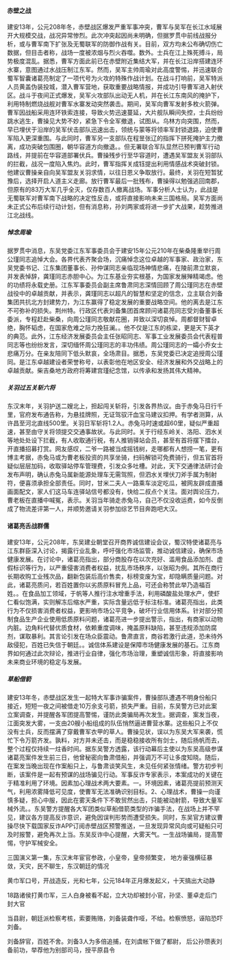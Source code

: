 #### 赤壁之战
建安13年，公元208年冬，赤壁战区爆发严重军事冲突，曹军与吴军在长江水域展开大规模交战，战况异常惨烈。此次冲突起因尚未明确，但据罗贯中前线战报分析，或与曹军南下扩张及无蜀联军的防御作战有关。目前，双方均未公布确切伤亡数据，但目击者称，战场一度被浓烟与烈火吞噬。数外。士兵在江上殊死搏斗，局势极度混乱。据悉，曹军方面此前已在赤壁附近集结大军，并在长江沿岸搭建连环水寨，意图通过水战压制江东军。然而，吴军主帅周瑜对此高度警惕，并迅速联合蜀军智囊诸葛亮制定了一项代号为火攻的特殊作战计划。在战斗打响前，吴军特派人员黄盖伪装投城，潜入曹军营地，获取重要战略情报，并成功引导曹军进入射伏区。战斗于夜间正式爆发，吴军火攻部队出动无人机，并在长江东南风的掩护下，利用特制燃烧战舰对曹军水寨发动突然袭击。期间，吴军向曹军发射多枚火箭弹。曹军因战船采用连环铁索连接，导致火势迅速蔓延，大片舰队瞬间失控，士兵纷纷跳水逃生，曹操见大势不妙，紧急下令全军撤退，试图从。乌林方向突围，然而，早已埋伏于沿岸的吴军伏击部队迅速出击，领统与蒙等将领率军封锁退路，迫使曹军陷入更深重围。与此同时，曹军另一支部队在程昱张辽的指挥下拼死掩护主力撤离，成功突破包围圈，朝华容道方向撤退。。但无署联合军队显然已预判曹军行动路线，并提前在华容道部署伏兵。曹操残步行至华容道时，遭遇吴军盟友关羽部队的拦截，战况一度陷入焦灼。此时，曹军指挥关成钰提出利用情感战术突破封锁。他建议曹操亲自向吴军盟友关羽求情，以往日恩义争取放行。最终，关羽在短暂犹豫后，选择开启人道主义走廊。放行曹军最后一批残布，曹操得以勉强逃回南郡，但原有的83万大军几乎全灭，仅存数百人撤离战场。军事分析人士认为，此战是无蜀联军对曹军南下战略的决定性反击，或将直接影响未来三国格局。吴军方面尚未正式公布后续行动计划，但有消息称，孙刘两家或将进一步扩大战果，趁势推进江北战线。

##### 悼念周瑜
据罗贯中消息，东吴党委江东军事委员会于建安15年公元210年在柴桑隆重举行周公瑾同志追悼大会。各界代表齐聚会场，沉痛悼念这位卓越的军事家、政治家，东吴党委书记、江东集团董事长、孙仲谋同志亲临现场神情悲痛，在陵前肃立默哀，并发表悼辞，龚瑾同志赤胆中心。为江东基业夯实根基，为国家发展殚精竭虑。他的功绩将永载史册。江东军事委员会副主席鲁肃同志深情回顾了周公瑾同志在赤壁战役中的卓越贡献，并表示，龚瑾同志以超凡的智慧和坚定的信念，立主联合刘备集团共抗北方封建势力，为江东赢得了稳定发展的重要战略空间。他的离去是江东不可弥补的损失。荆州特。行政区代表刘备集团首席顾问诸葛亮同志受刘备董事长委派，专程赶赴柴桑，向周公瑾同志敬献花圈，并致以深切哀悼。周都督财智卓绝，胸怀韬虑，在国家危难之际力挽狂澜。。他不仅是江东的栋梁，更是天下英才的典范。此外，江东经济发展委员会主任张昭同志、军事工业发展委员会代表程普同志等也纷纷发言，深切缅怀周公瑾同志的丰功伟绩。周公瑾同志的一孀小乔女士悲痛万分。在亲友陪同下低头默哀，全场肃目。据悉，东吴党委已决定追授周公瑾同。是江东卓越建设者荣誉称号，以表彰他在地区安全、经济发展和外交战略上的卓越贡献。柴吉桑地方政府将筹建宫瑾纪念馆，以传承和发扬其伟大精神。

##### 关羽过五关斩六将
东汉末年，关羽护送二嫂北上，担起闯关斩将，引发各界热议。由于赤兔马日行千里，官府发布通告称，为悬挂牌照，无证驾驭汗血宝马建议扣押。有学者测算，从许昌至河北直线500里。关羽日军斩将1.2人。赤兔马时速或超60里，疑似严重超速，甚至由守关将领提交交通事故状。与此同时。关于行经东岭关、洛阳、泗水关等地处处设下拦截，有人收取通行税，有人推销驿站会员，甚至有首将摆下擂台，开直播招募打赏。网友感叹，二爷一路被当成摇钱树，走哪都有人想捞一笔，更有博主考据，赤兔马或为曹老板投资的共享坐骑，扫码解锁可免费骑行，但五官首将疑似层层加码，收取驿站停车管理费，引发众多吐槽。对此，天下交通律法研讨会发布声明，确认赤兔马属新能源处理车无需驾照，但泗水关埋伏刀斧手属为制射符，便喜须承担全部责任。同时，甘米二夫人一路乘车淡定吃瓜，被网友辟成直播画面配文，家人们这马车连驿站信号都没有，快给二叔点个关注。面对舆论压力，曹老板在直播中喊冤，表示。关羽当年骑走赤兔马，自己不仅没收运费，如今反倒成了物流差评第一人，并顺势邀请关羽参加综艺节目奔跑吧大汉。

#### 诸葛亮舌战群儒
建安13年，公元208年，东吴建业朝堂召开商界诚信建设会议，蜀汉特使诸葛亮与江东群臣深入讨论，揭露行业乱象，呼吁强化市场监管，推动诚信建设，确保市场健康发展。在讨论中，诸葛亮指出，部分商股存在以次充好、滥用食品添加剂、虚假标识等行为，以严重侵害消费者权益，扰乱市场秩序，以张昭为例。其所在商行长期收购工业残次品，翻新包装后高价售卖，标榜变废为宝，却隐瞒质量问题。对此，诸葛亮质问，若百姓置你以劣质原料冒充上品，可还会称赞此举乃造福百姓。。在食品加工领域，于帆等人推行注水增重手法，利用磷酸盐处理水产，使虾仁看似饱满，实则解冻后缩水严重，实际含量远低于标注标准。诸葛亮指出，此类行为不仅损害消费者权益，更影响市场公平竞争，破坏行业信用体系。针对部分预制食品生产企业使用低质原料问题，诸葛亮进一步提出警示，指出，有商家以动物内脏。边角料代替优质食材，依赖重度调味，掩盖原料缺陷，甚至违规添加防腐剂，谋取暴利。其言论引发在场众臣震动。鲁肃直言，商谷若激行此道，恐未待外敌侵犯，百姓已失信于朝廷。。诚信体系建设是保障市场健康发展的基石。江东商界如何通过此次辩论，推进行业自律，强化市场治理，重塑诚信形象，将直接影响未来商业环境的稳定与发展。

##### 草船借箭
建安13年冬，赤壁战区发生一起特大军事诈骗案件，曹操部队遭遇不明身份船只接近，短短一夜之间被借走10万余支弓箭，损失严重。目前，东吴警方已对此案立案调查，并提醒各军团提高警惕，谨防此类骗局再次发生。据调查，案发当夜，江面突发大雾，一支由20艘小船组成的队伍悄然逼进曹营水寨。这些船只上不仅没有士兵，反而摆满了穿戴曹军衣甲的草人。曹操见状，误以为东吴大军来袭，慌忙下令万箭齐发。孰料，对方并未还击，而是稳稳接收所有剑士，随后扬帆而去，整个过程仅持续一炷香时间。据东吴警方透露，该行动幕后主使以为东吴高级参谋诸葛亮案件发生前三日，他曾秘密向鲁肃借船，并强调万不可让多度知晓。随后，在案发当晚出现在作案船只上，与鲁肃谈笑风生，未见任何紧张情绪。警方初步判断，该案件是一起有预谋的战场骗见行动。军事反诈专家表示，本案成功的关键在于精准利用了环境。因素加心理战术两大要素。一。环境因素，诸葛亮提前预测天气，利用浓雾降低可见度，使曹军无法准确识别目标。2、心理战术，曹操一向谨慎多疑，担心中服，因此在雾天条件下不敢贸然出击，只能被动射箭，导致大量军械外流。。东吴警方提醒各大军团类似草船借箭类型的诈骗手法，在战场上并不罕见，建议各方提高反诈意识，避免因误判形势而遭受损失。同时，东吴官方建议曹操尽快下载国家反诈APP订阅赤壁战区预警推送，一旦发现异常风向或可疑船只可及时报警，避免再次上当。东吴反诈中心提醒，大雾天气。一生战场骗局，提高警惕，守护军械安全。



三国演义第一集，东汉末年宦官参政，小皇帝，皇帝频繁变， 地方豪强横征暴敛，天灾，民不聊生，东汉朝廷的情况

黄巾军口号，开战造反，光和七年，公元184年正月爆发起义，十天搞出大动静


18路诸侯打黄巾军，三人白身被看不起，立大功却被封小官，孙坚、董卓走后门封大官

当县尉，朝廷派检察考核，索要贿赂，刘备装聋作哑，不给。检察愤怒，诬陷恐吓刘备。

刘备辞官，百姓不舍。刘备3人为多倍追捕，在刘虞帐下做了都尉， 后公孙瓒表刘备前功，举荐他为别部司马，授平原县令
